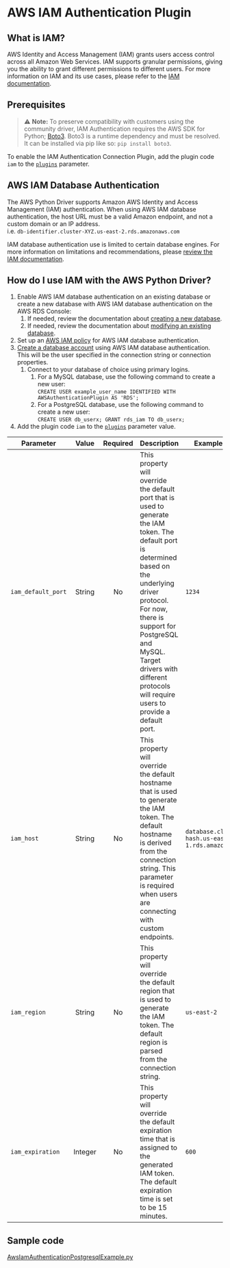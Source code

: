 # AWS IAM Authentication Plugin

## What is IAM?
AWS Identity and Access Management (IAM) grants users access control across all Amazon Web Services. IAM supports granular permissions, giving you the ability to grant different permissions to different users. For more information on IAM and its use cases, please refer to the [IAM documentation](https://docs.aws.amazon.com/IAM/latest/UserGuide/introduction.html).

## Prerequisites
> :warning: **Note:** To preserve compatibility with customers using the community driver, IAM Authentication requires the AWS SDK for Python; [Boto3](https://pypi.org/project/boto3/). Boto3 is a runtime dependency and must be resolved. It can be installed via pip like so: `pip install boto3`.

To enable the IAM Authentication Connection Plugin, add the plugin code `iam` to the [`plugins`](../UsingThePythonDriver.md#connection-plugin-manager-parameters) parameter.

## AWS IAM Database Authentication
The AWS Python Driver supports Amazon AWS Identity and Access Management (IAM) authentication. When using AWS IAM database authentication, the host URL must be a valid Amazon endpoint, and not a custom domain or an IP address.
<br>i.e. `db-identifier.cluster-XYZ.us-east-2.rds.amazonaws.com`

IAM database authentication use is limited to certain database engines. For more information on limitations and recommendations, please [review the IAM documentation](https://docs.aws.amazon.com/AmazonRDS/latest/UserGuide/UsingWithRDS.IAMDBAuth.html).

## How do I use IAM with the AWS Python Driver?
1. Enable AWS IAM database authentication on an existing database or create a new database with AWS IAM database authentication on the AWS RDS Console:
    1. If needed, review the documentation about [creating a new database](https://docs.aws.amazon.com/AmazonRDS/latest/UserGuide/USER_CreateDBInstance.html).
    2. If needed, review the documentation about [modifying an existing database](https://docs.aws.amazon.com/AmazonRDS/latest/UserGuide/Overview.DBInstance.Modifying.html).
2. Set up an [AWS IAM policy](https://docs.aws.amazon.com/AmazonRDS/latest/UserGuide/UsingWithRDS.IAMDBAuth.IAMPolicy.html) for AWS IAM database authentication.
3. [Create a database account](https://docs.aws.amazon.com/AmazonRDS/latest/UserGuide/UsingWithRDS.IAMDBAuth.DBAccounts.html) using AWS IAM database authentication. This will be the user specified in the connection string or connection properties.
    1. Connect to your database of choice using primary logins.
        1. For a MySQL database, use the following command to create a new user:<br>
           `CREATE USER example_user_name IDENTIFIED WITH AWSAuthenticationPlugin AS 'RDS';`
        2. For a PostgreSQL database, use the following command to create a new user:<br>
           `CREATE USER db_userx;
           GRANT rds_iam TO db_userx;`
4. Add the plugin code `iam` to the [`plugins`](../UsingThePythonDriver.md#connection-plugin-manager-parameters) parameter value.

| Parameter          |  Value  | Required | Description                                                                                                                                                                                                                                                                                            | Example Value                                       |
|--------------------|:-------:|:--------:|:-------------------------------------------------------------------------------------------------------------------------------------------------------------------------------------------------------------------------------------------------------------------------------------------------------|-----------------------------------------------------|
| `iam_default_port` | String  |    No    | This property will override the default port that is used to generate the IAM token. The default port is determined based on the underlying driver protocol. For now, there is support for PostgreSQL and MySQL. Target drivers with different protocols will require users to provide a default port. | `1234`                                              |
| `iam_host`         | String  |    No    | This property will override the default hostname that is used to generate the IAM token. The default hostname is derived from the connection string. This parameter is required when users are connecting with custom endpoints.                                                                       | `database.cluster-hash.us-east-1.rds.amazonaws.com` |
| `iam_region`       | String  |    No    | This property will override the default region that is used to generate the IAM token. The default region is parsed from the connection string.                                                                                                                                                        | `us-east-2`                                         |
| `iam_expiration`   | Integer |    No    | This property will override the default expiration time that is assigned to the generated IAM token. The default expiration time is set to be 15 minutes.                                                                                                                                              | `600`                                               |

## Sample code
[AwsIamAuthenticationPostgresqlExample.py](../../examples/PGIamAuthentication.py)
